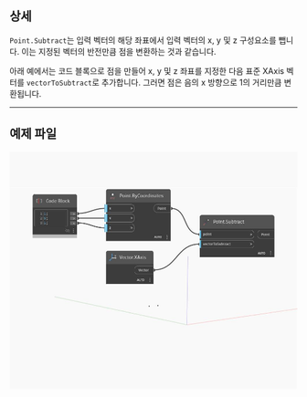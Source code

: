 ## 상세
`Point.Subtract`는 입력 벡터의 해당 좌표에서 입력 벡터의 x, y 및 z 구성요소를 뺍니다. 이는 지정된 벡터의 반전만큼 점을 변환하는 것과 같습니다.

아래 예에서는 코드 블록으로 점을 만들어 x, y 및 z 좌표를 지정한 다음 표준 XAxis 벡터를 `vectorToSubtract`로 추가합니다. 그러면 점은 음의 x 방향으로 1의 거리만큼 변환됩니다.

___
## 예제 파일

![Subtract](./Autodesk.DesignScript.Geometry.Point.Subtract_img.jpg)


